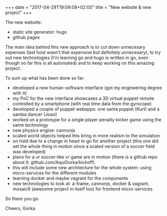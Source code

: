 +++
date = "2017-04-29T19:09:08+02:00"
title = "New website & new project"
+++

The new website:

- static site generator: hugo
- github pages

The main idea behind this new approach is to cut down unnecesary expenses (last host wasn't that expensive but definitely unnecesary), to try out new technologies (I'm learning go and hugo is written in go, even though so far this is all automated) and to keep working on this amazing project.

To sum up what has been done so far:

- developed a new human-software interface (got my engineering degree with it)
 - my PoC for the new interface showcases a 3D virtual puppet remote controlled by a smartphone (with real time data from the gyrscope)
 - developed a couple of puppet webapps: one santa puppet (Kurt) and a samba dancer (Joao)
- worked on a prototype for a single player penalty kicker game using the same technology
 - new physics engine: cannonjs
 - scaled world objects helped this bring in more realism to the simulation
 - on hold due to a change in heart to go for another project (this one did set the whole thing in motion since a scaled version of a soccer field was developed)
- plans for a vr soccer-like vr game are in motion (there is a github repo about it: github.com/AquiGorka/kickoff)
 - this will include some new architecture for the whole system: using micro-services for the different modules
 - learning docker and maybe vagrant for the components
- new technologies to look at: a-frame, cannonjs, docker & vagrant, mosaic9 (awesome project in itself too) for frontend micro-services

So there you go.

Cheers,
Gorka
